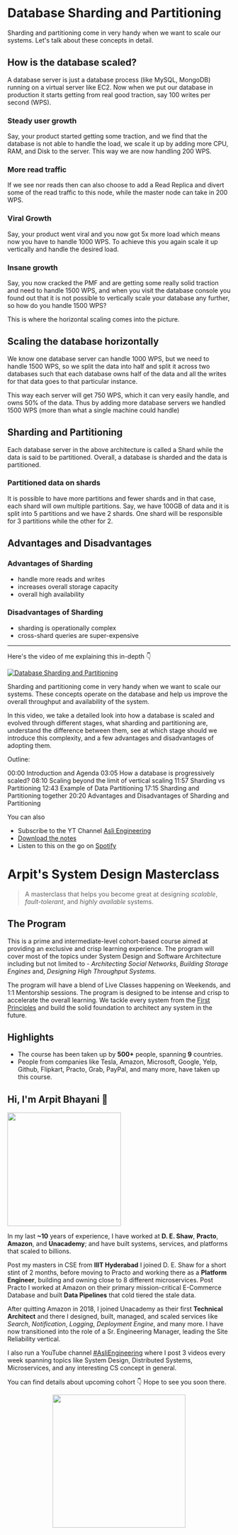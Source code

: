 Database Sharding and Partitioning
===


Sharding and partitioning come in very handy when we want to scale our systems. Let's talk about these concepts in detail.

## How is the database scaled?

A database server is just a database process (like MySQL, MongoDB) running on a virtual server like EC2. Now when we put our database in production it starts getting from real good traction, say 100 writes per second (WPS).

### Steady user growth

Say, your product started getting some traction, and we find that the database is not able to handle the load, we scale it up by adding more CPU, RAM, and Disk to the server. This way we are now handling 200 WPS.

### More read traffic  

If we see nor reads then can also choose to add a Read Replica and divert some of the read traffic to this node, while the master node can take in 200 WPS.

### Viral Growth

Say, your product went viral and you now got 5x more load which means now you have to handle 1000 WPS. To achieve this you again scale it up vertically and handle the desired load.

### Insane growth

Say, you now cracked the PMF and are getting some really solid traction and need to handle 1500 WPS, and when you visit the database console you found out that it is not possible to vertically scale your database any further, so how do you handle 1500 WPS?

This is where the horizontal scaling comes into the picture.

## Scaling the database horizontally

We know one database server can handle 1000 WPS, but we need to handle 1500 WPS, so we split the data into half and split it across two databases such that each database owns half of the data and all the writes for that data goes to that particular instance.

This way each server will get 750 WPS, which it can very easily handle, and owns 50% of the data. Thus by adding more database servers we handled 1500 WPS (more than what a single machine could handle)

## Sharding and Partitioning

Each database server in the above architecture is called a Shard while the data is said to be partitioned. Overall, a database is sharded and the data is partitioned.

### Partitioned data on shards

It is possible to have more partitions and fewer shards and in that case, each shard will own multiple partitions. Say, we have 100GB of data and it is split into 5 partitions and we have 2 shards. One shard will be responsible for 3 partitions while the other for 2.

## Advantages and Disadvantages

### Advantages of Sharding

- handle more reads and writes
- increases overall storage capacity
- overall high availability

### Disadvantages of Sharding

- sharding is operationally complex
- cross-shard queries are super-expensive
<hr />


<p>Here's the video of me explaining this in-depth 👇‍</p>

[![Database Sharding and Partitioning](https://i.ytimg.com/vi/wXvljefXyEo/mqdefault.jpg)](https://www.youtube.com/watch?v=wXvljefXyEo)

Sharding and partitioning come in very handy when we want to scale our systems. These concepts operate on the database and help us improve the overall throughput and availability of the system.

In this video, we take a detailed look into how a database is scaled and evolved through different stages, what sharding and partitioning are, understand the difference between them, see at which stage should we introduce this complexity, and a few advantages and disadvantages of adopting them.

Outline:

00:00 Introduction and Agenda
03:05 How a database is progressively scaled?
08:10 Scaling beyond the limit of vertical scaling
11:57 Sharding vs Partitioning
12:43 Example of Data Partitioning
17:15 Sharding and Partitioning together
20:20 Advantages and Disadvantages of Sharding and Partitioning

You can also
 - Subscribe to the YT Channel [Asli Engineering](https://youtube.com/c/ArpitBhayani)
 - [Download the notes](https://drive.google.com/file/d/14RqKYjN2pgqYTaVB1DYlH4WjZ0A8XQ02/view?usp=sharing)
 - Listen to this on the go on [Spotify](https://open.spotify.com/show/7qMoamm2iZQrsPVm6IQLoD)

# Arpit's System Design Masterclass

> A masterclass that helps you become great at designing _scalable_, _fault-tolerant_, and _highly available_ systems.

## The Program

This is a prime and intermediate-level cohort-based course aimed at providing an exclusive and crisp learning experience. The program will cover most of the topics under System Design and Software Architecture including but not limited to - _Architecting Social Networks_, _Building Storage Engines_ and, _Designing High Throughput Systems_.

The program will have a blend of Live Classes happening on Weekends, and 1:1 Mentorship sessions. The program is designed to be intense and crisp to accelerate the overall learning. We tackle every system from the [First Principles](https://en.wikipedia.org/wiki/First_principle) and build the solid foundation to architect any system in the future.


## Highlights

 - The course has been taken up by __500+__ people, spanning __9__ countries.
 - People from companies like Tesla, Amazon, Microsoft, Google, Yelp, Github, Flipkart, Practo, Grab, PayPal, and many more, have taken up this course.


## Hi, I'm Arpit Bhayani 👋

<img width="256px" src="https://arpitbhayani.me/static/img/arpit.jpg" />

In my last **~10** years of experience, I have worked at **D. E. Shaw**, **Practo**, **Amazon**, and **Unacademy**; and have built systems, services, and platforms that scaled to billions.

Post my masters in CSE from **IIIT Hyderabad** I joined D. E. Shaw for a short stint of 2 months, before moving to Practo and working there as a **Platform Engineer**, building and owning close to 8 different microservices. Post Practo I worked at Amazon on their primary mission-critical E-Commerce Database and built **Data Pipelines** that cold tiered the stale data.

After quitting Amazon in 2018, I joined Unacademy as their first **Technical Architect** and there I designed, built, managed, and scaled services like _Search_, _Notification_, _Logging_, _Deployment Engine_, and many more. I have now transitioned into the role of a Sr. Engineering Manager, leading the Site Reliability vertical.

I also run a YouTube channel [#AsliEngineering](https://www.youtube.com/c/ArpitBhayani) where I post 3 videos every week spanning topics like System Design, Distributed Systems, Microservices, and any interesting CS concept in general.

You can find details about upcoming cohort 👇‍ Hope to see you soon there.

<center>
<a target="_blank" href="https://arpitbhayani.me/masterclass">
<img src="https://user-images.githubusercontent.com/4745789/137859181-d4499cf4-ce65-4466-8b88-a078ece0f081.PNG" width="300px" />
</a>
</center>